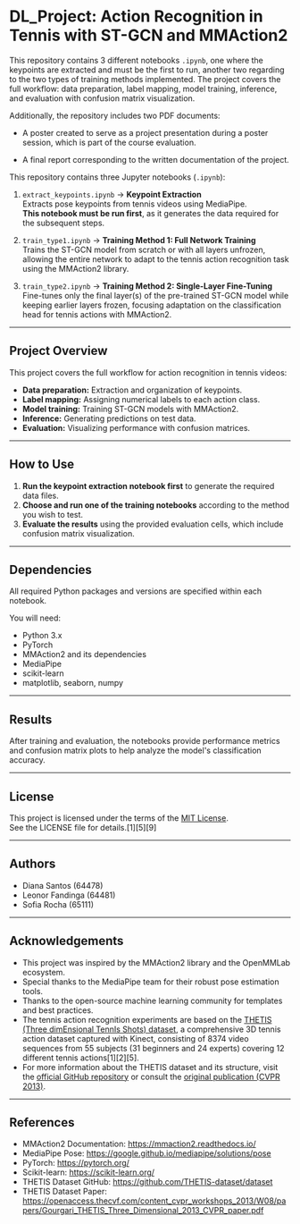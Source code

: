 # DL_Project: Action Recognition in Tennis with ST-GCN and MMAction2
This repository contains 3 different notebooks `.ipynb`, one where the keypoints are extracted and must be the first to run, another two regarding to the two types of training methods implemented.
The project covers the full workflow: data preparation, label mapping, model training, inference, and evaluation with confusion matrix visualization.

Additionally, the repository includes two PDF documents:

- A poster created to serve as a project presentation during a poster session, which is part of the course evaluation.

- A final report corresponding to the written documentation of the project.

This repository contains three Jupyter notebooks (`.ipynb`):

1. `extract_keypoints.ipynb` → **Keypoint Extraction**  
   Extracts pose keypoints from tennis videos using MediaPipe.  
   **This notebook must be run first**, as it generates the data required for the subsequent steps.
   
2. `train_type1.ipynb` → **Training Method 1: Full Network Training**  
   Trains the ST-GCN model from scratch or with all layers unfrozen, allowing the entire network to adapt to the tennis action recognition task using the MMAction2 library.

3. `train_type2.ipynb` → **Training Method 2: Single-Layer Fine-Tuning**  
   Fine-tunes only the final layer(s) of the pre-trained ST-GCN model while keeping earlier layers frozen, focusing adaptation on the classification head for tennis actions with MMAction2.

---

## Project Overview

This project covers the full workflow for action recognition in tennis videos:

- **Data preparation:** Extraction and organization of keypoints.
- **Label mapping:** Assigning numerical labels to each action class.
- **Model training:** Training ST-GCN models with MMAction2.
- **Inference:** Generating predictions on test data.
- **Evaluation:** Visualizing performance with confusion matrices.

---

## How to Use

1. **Run the keypoint extraction notebook first** to generate the required data files.
2. **Choose and run one of the training notebooks** according to the method you wish to test.
3. **Evaluate the results** using the provided evaluation cells, which include confusion matrix visualization.

---

## Dependencies

All required Python packages and versions are specified within each notebook.

You will need:
- Python 3.x
- PyTorch
- MMAction2 and its dependencies
- MediaPipe
- scikit-learn
- matplotlib, seaborn, numpy

---

## Results

After training and evaluation, the notebooks provide performance metrics and confusion matrix plots to help analyze the model's classification accuracy.

---

## License

This project is licensed under the terms of the [MIT License](LICENSE).  
See the LICENSE file for details.[1][5][9]

---

## Authors

- Diana Santos (64478)  
- Leonor Fandinga (64481)  
- Sofia Rocha (65111)


---

## Acknowledgements

- This project was inspired by the MMAction2 library and the OpenMMLab ecosystem.
- Special thanks to the MediaPipe team for their robust pose estimation tools.
- Thanks to the open-source machine learning community for templates and best practices.
- The tennis action recognition experiments are based on the [THETIS (Three dimEnsional TennIs Shots) dataset](https://github.com/THETIS-dataset/dataset), a comprehensive 3D tennis action dataset captured with Kinect, consisting of 8374 video sequences from 55 subjects (31 beginners and 24 experts) covering 12 different tennis actions[1][2][5].
- For more information about the THETIS dataset and its structure, visit the [official GitHub repository](https://github.com/THETIS-dataset) or consult the [original publication (CVPR 2013)](https://openaccess.thecvf.com/content_cvpr_workshops_2013/W08/papers/Gourgari_THETIS_Three_Dimensional_2013_CVPR_paper.pdf).

---

## References

- MMAction2 Documentation: https://mmaction2.readthedocs.io/
- MediaPipe Pose: https://google.github.io/mediapipe/solutions/pose
- PyTorch: https://pytorch.org/
- Scikit-learn: https://scikit-learn.org/
- THETIS Dataset GitHub: https://github.com/THETIS-dataset/dataset
- THETIS Dataset Paper: https://openaccess.thecvf.com/content_cvpr_workshops_2013/W08/papers/Gourgari_THETIS_Three_Dimensional_2013_CVPR_paper.pdf

